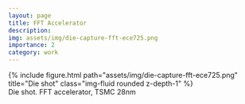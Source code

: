 ```yaml
---
layout: page
title: FFT Accelerator
description: 
img: assets/img/die-capture-fft-ece725.png
importance: 2
category: work
---
```


<div class="row">
    <div class="col-sm mt-3 mt-md-0">
        {% include figure.html path="assets/img/die-capture-fft-ece725.png" title="Die shot" class="img-fluid rounded z-depth-1" %}
    </div>
</div>
<div class="caption">
    Die shot. FFT accelerator, TSMC 28nm
</div>